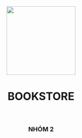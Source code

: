<div align="center"><a name="readme-top"></a>

<img height="180" src="https://gw.alipayobjects.com/zos/rmsportal/KDpgvguMpGfqaHPjicRK.svg">

<h1>BOOKSTORE</h1><br>
<h3>NHÓM 2</h3>
